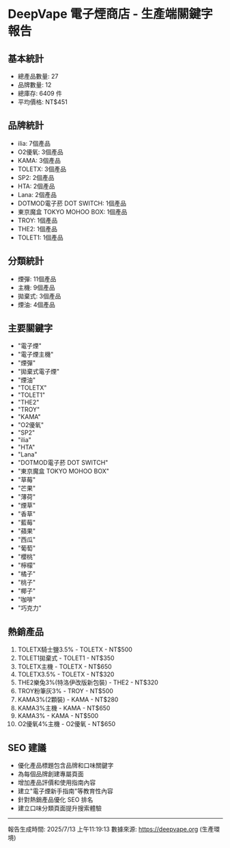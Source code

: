 # DeepVape 電子煙商店 - 生產端關鍵字報告

## 基本統計
- 總產品數量: 27
- 品牌數量: 12
- 總庫存: 6409 件
- 平均價格: NT$451

## 品牌統計
- ilia: 7個產品
- O2優氧: 3個產品
- KAMA: 3個產品
- TOLETX: 3個產品
- SP2: 2個產品
- HTA: 2個產品
- Lana: 2個產品
- DOTMOD電子菸 DOT SWITCH: 1個產品
- 東京魔盒 TOKYO MOHOO BOX: 1個產品
- TROY: 1個產品
- THE2: 1個產品
- TOLET1: 1個產品

## 分類統計
- 煙彈: 11個產品
- 主機: 9個產品
- 拋棄式: 3個產品
- 煙油: 4個產品

## 主要關鍵字
- "電子煙"
- "電子煙主機"
- "煙彈"
- "拋棄式電子煙"
- "煙油"
- "TOLETX"
- "TOLET1"
- "THE2"
- "TROY"
- "KAMA"
- "O2優氧"
- "SP2"
- "ilia"
- "HTA"
- "Lana"
- "DOTMOD電子菸 DOT SWITCH"
- "東京魔盒 TOKYO MOHOO BOX"
- "草莓"
- "芒果"
- "薄荷"
- "煙草"
- "香草"
- "藍莓"
- "蘋果"
- "西瓜"
- "葡萄"
- "櫻桃"
- "檸檬"
- "橘子"
- "桃子"
- "椰子"
- "咖啡"
- "巧克力"

## 熱銷產品
1. TOLETX騎士鹽3.5% - TOLETX - NT$500
2. TOLET1拋棄式 - TOLET1 - NT$350
3. TOLETX主機 - TOLETX - NT$650
4. TOLETX3.5% - TOLETX - NT$320
5. THE2樂兔3%(特洛伊改版新包裝) - THE2 - NT$320
6. TROY粉筆灰3% - TROY - NT$500
7. KAMA3%(2顆裝) - KAMA - NT$280
8. KAMA3%主機 - KAMA - NT$650
9. KAMA3% - KAMA - NT$500
10. O2優氧4%主機 - O2優氧 - NT$650

## SEO 建議
- 優化產品標題包含品牌和口味關鍵字
- 為每個品牌創建專屬頁面
- 增加產品評價和使用指南內容
- 建立"電子煙新手指南"等教育性內容
- 針對熱銷產品優化 SEO 排名
- 建立口味分類頁面提升搜索體驗

---
報告生成時間: 2025/7/13 上午11:19:13
數據來源: https://deepvape.org (生產環境)
